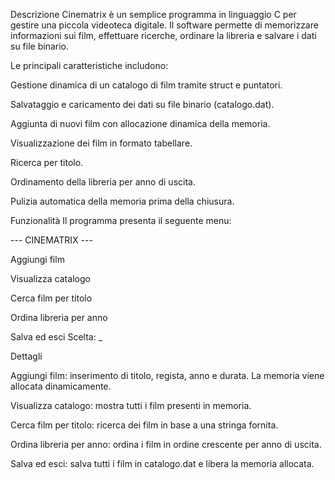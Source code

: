 Descrizione
Cinematrix è un semplice programma in linguaggio C per gestire una piccola videoteca digitale.
Il software permette di memorizzare informazioni sui film, effettuare ricerche, ordinare la libreria e salvare i dati su file binario.

Le principali caratteristiche includono:

Gestione dinamica di un catalogo di film tramite struct e puntatori.

Salvataggio e caricamento dei dati su file binario (catalogo.dat).

Aggiunta di nuovi film con allocazione dinamica della memoria.

Visualizzazione dei film in formato tabellare.

Ricerca per titolo.

Ordinamento della libreria per anno di uscita.

Pulizia automatica della memoria prima della chiusura.

Funzionalità
Il programma presenta il seguente menu:

--- CINEMATRIX ---

Aggiungi film

Visualizza catalogo

Cerca film per titolo

Ordina libreria per anno

Salva ed esci
Scelta: _

Dettagli

Aggiungi film: inserimento di titolo, regista, anno e durata. La memoria viene allocata dinamicamente.

Visualizza catalogo: mostra tutti i film presenti in memoria.

Cerca film per titolo: ricerca dei film in base a una stringa fornita.

Ordina libreria per anno: ordina i film in ordine crescente per anno di uscita.

Salva ed esci: salva tutti i film in catalogo.dat e libera la memoria allocata.
